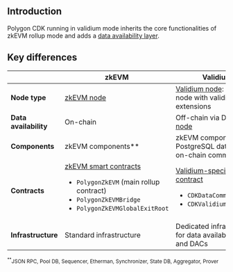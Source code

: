 ## Introduction

Polygon CDK running in validium mode inherits the core functionalities of zkEVM rollup mode and adds a [data availability layer](dac.md).

## Key differences

|        | zkEVM                                                       | Validium                                                                           |
| ------------------------ | ----------------------------------------------------------- | ---------------------------------------------------------------------------------- |
| **Node type**            | [zkEVM node](https://github.com/0xPolygonHermez/zkevm-node) | [Validium node](https://github.com/0xPolygon/cdk-validium-node): zkEVM node with validium extensions                  |
| **Data availability**    | On-chain                                                    | Off-chain via DACs + [DA node](https://github.com/0xPolygon/cdk-data-availability) |
| **Components**           | zkEVM components\*\*                                        | zkEVM components\*\* + PostgreSQL database + on-chain committees                   |
| **Contracts** | [zkEVM smart contracts](https://github.com/0xPolygonHermez/zkevm-contracts)  <ul><li>`PolygonZkEVM` (main rollup contract)</li> <li> `PolygonZkEVMBridge`</li> <li>`PolygonZkEVMGlobalExitRoot`</li></ul>  | [Validium-specific DAC contract](https://github.com/0xPolygon/cdk-validium-contracts) <ul><li>`CDKDataCommittee.sol`</li><li> `CDKValidium.sol` </li></ul> |
| **Infrastructure** | Standard infrastructure                                     | Dedicated infrastructure for data availability layer and DACs                      |

<sub><sup>**</sup>JSON RPC, Pool DB, Sequencer, Etherman, Synchronizer, State DB, Aggregator, Prover</sub>